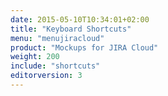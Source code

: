 ```yaml
---
date: 2015-05-10T10:34:01+02:00
title: "Keyboard Shortcuts"
menu: "menujiracloud"
product: "Mockups for JIRA Cloud"
weight: 200
include: "shortcuts"
editorversion: 3
---
```

